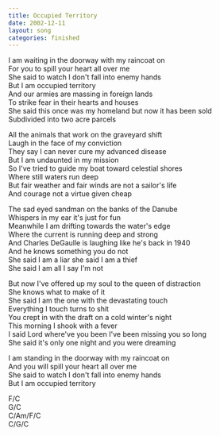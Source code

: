 ```yaml
---
title: Occupied Territory
date: 2002-12-11
layout: song
categories: finished
---
```

I am waiting in the doorway with my raincoat on  
For you to spill your heart all over me  
She said to watch I don't fall into enemy hands  
But I am occupied territory  
And our armies are massing in foreign lands  
To strike fear in their hearts and houses  
She said this once was my homeland but now it has been sold  
Subdivided into two acre parcels

All the animals that work on the graveyard shift  
Laugh in the face of my conviction  
They say I can never cure my advanced disease  
But I am undaunted in my mission  
So I've tried to guide my boat toward celestial shores  
Where still waters run deep  
But fair weather and fair winds are not a sailor's life  
And courage not a virtue given cheap

The sad eyed sandman on the banks of the Danube  
Whispers in my ear it's just for fun  
Meanwhile I am drifting towards the water's edge  
Where the current is running deep and strong  
And Charles DeGaulle is laughing like he's back in 1940  
And he knows something you do not  
She said I am a liar she said I am a thief  
She said I am all I say I'm not

But now I've offered up my soul to the queen of distraction  
She knows what to make of it  
She said I am the one with the devastating touch  
Everything I touch turns to shit  
You crept in with the draft on a cold winter's night  
This morning I shook with a fever  
I said Lord where've you been I've been missing you so long  
She said it's only one night and you were dreaming

I am standing in the doorway with my raincoat on  
And you will spill your heart all over me  
She said to watch I don't fall into enemy hands  
But I am occupied territory  

<div class="chords">
  F/C<br/>
  G/C<br/>
  C/Am/F/C<br/>
  C/G/C
</div>
